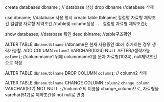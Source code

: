 create databases dbname ;  // database 생성
drop dbname     //database 삭제

use dbname;          //database 사용 명시
create table tblname(
컬럼명 자료형 제약조건
컬럼명 자료형 제약조건      //table및 column생성
        .
        .
        .
컬럼명 자료형 제약조건);

show databases;       //database 확인
desc tblname;           //table구조확인

ALTER TABLE `dbname`.`tblname` //dbname은 현재 사용중인 db에 추가하는 경우 생략가능함. 
ADD COLUMN `column2` VARCHAR(1024) NULL AFTER//생략가능 `column1`; //columnname1 뒤에 columnname2를 문자 자료형(1024), null제약조건으로 작성

ALTER TABLE `dbname`.`tblname` 
DROP COLUMN `column1`;    // column2 삭제

ALTER TABLE `dbname`.`tblname` 
CHANGE COLUMN `column2` `change_column` VARCHAR(512) NOT NULL ; //column2의 이름을 change_column으로, 자료형을 varchar(512)로 제약조건을 not null로 변경
